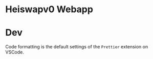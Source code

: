 # Heiswapv0 Webapp

# Dev
Code formatting is the default settings of the `Prettier` extension on VSCode.